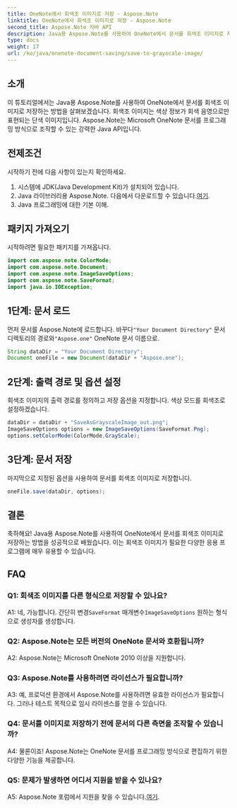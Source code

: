 ```yaml
---
title: OneNote에서 회색조 이미지로 저장 - Aspose.Note
linktitle: OneNote에서 회색조 이미지로 저장 - Aspose.Note
second_title: Aspose.Note 자바 API
description: Java용 Aspose.Note를 사용하여 OneNote에서 문서를 회색조 이미지로 저장하는 방법을 알아보세요. 프로그래밍 방식으로 Microsoft OneNote 문서를 쉽게 조작할 수 있습니다.
type: docs
weight: 17
url: /ko/java/onenote-document-saving/save-to-grayscale-image/
---
```

## 소개

이 튜토리얼에서는 Java용 Aspose.Note를 사용하여 OneNote에서 문서를 회색조 이미지로 저장하는 방법을 살펴보겠습니다. 회색조 이미지는 색상 정보가 회색 음영으로만 표현되는 단색 이미지입니다. Aspose.Note는 Microsoft OneNote 문서를 프로그래밍 방식으로 조작할 수 있는 강력한 Java API입니다.

## 전제조건

시작하기 전에 다음 사항이 있는지 확인하세요.

1. 시스템에 JDK(Java Development Kit)가 설치되어 있습니다.
2.  Java 라이브러리용 Aspose.Note. 다음에서 다운로드할 수 있습니다.[여기](https://releases.aspose.com/note/java/).
3. Java 프로그래밍에 대한 기본 이해.

## 패키지 가져오기

시작하려면 필요한 패키지를 가져옵니다.

```java
import com.aspose.note.ColorMode;
import com.aspose.note.Document;
import com.aspose.note.ImageSaveOptions;
import com.aspose.note.SaveFormat;
import java.io.IOException;
```

## 1단계: 문서 로드

 먼저 문서를 Aspose.Note에 로드합니다. 바꾸다`"Your Document Directory"` 문서 디렉토리의 경로와`"Aspose.one"` OneNote 문서 이름으로.

```java
String dataDir = "Your Document Directory";
Document oneFile = new Document(dataDir + "Aspose.one");
```

## 2단계: 출력 경로 및 옵션 설정

회색조 이미지의 출력 경로를 정의하고 저장 옵션을 지정합니다. 색상 모드를 회색조로 설정하겠습니다.

```java
dataDir = dataDir + "SaveAsGrayscaleImage_out.png";
ImageSaveOptions options = new ImageSaveOptions(SaveFormat.Png);
options.setColorMode(ColorMode.GrayScale);
```

## 3단계: 문서 저장

마지막으로 지정된 옵션을 사용하여 문서를 회색조 이미지로 저장합니다.

```java
oneFile.save(dataDir, options);
```

## 결론

축하해요! Java용 Aspose.Note를 사용하여 OneNote에서 문서를 회색조 이미지로 저장하는 방법을 성공적으로 배웠습니다. 이는 회색조 이미지가 필요한 다양한 응용 프로그램에 매우 유용할 수 있습니다.

## FAQ

### Q1: 회색조 이미지를 다른 형식으로 저장할 수 있나요?

 A1: 네, 가능합니다. 간단히 변경`SaveFormat` 매개변수`ImageSaveOptions` 원하는 형식으로 생성자를 생성합니다.

### Q2: Aspose.Note는 모든 버전의 OneNote 문서와 호환됩니까?

A2: Aspose.Note는 Microsoft OneNote 2010 이상을 지원합니다.

### Q3: Aspose.Note를 사용하려면 라이선스가 필요합니까?

A3: 예, 프로덕션 환경에서 Aspose.Note를 사용하려면 유효한 라이선스가 필요합니다. 그러나 테스트 목적으로 임시 라이센스를 얻을 수 있습니다.

### Q4: 문서를 이미지로 저장하기 전에 문서의 다른 측면을 조작할 수 있습니까?

A4: 물론이죠! Aspose.Note는 OneNote 문서를 프로그래밍 방식으로 편집하기 위한 다양한 기능을 제공합니다.

### Q5: 문제가 발생하면 어디서 지원을 받을 수 있나요?

A5: Aspose.Note 포럼에서 지원을 찾을 수 있습니다.[여기](https://forum.aspose.com/c/note/28).